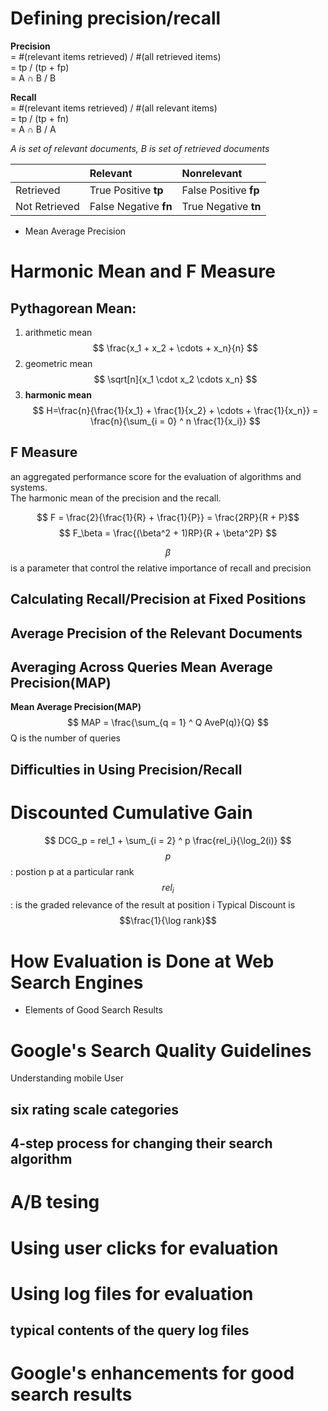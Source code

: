 # Defining precision/recall

**Precision**  
= \#\(relevant items retrieved\) / \#\(all retrieved items\)  
= tp / \(tp + fp\)  
= A ∩ B / B

**Recall**  
 = \#\(relevant items retrieved\) / \#\(all relevant items\)  
 = tp / \(tp + fn\)  
 = A ∩ B / A

_A is set of relevant documents, B is set of retrieved documents_

|  | Relevant | Nonrelevant |
| :--- | :--- | :--- |
| Retrieved | True Positive **tp** | False Positive **fp** |
| Not Retrieved | False Negative **fn** | True Negative **tn** |

* Mean Average Precision

# Harmonic Mean and F Measure

## Pythagorean Mean:

1. arithmetic mean  
   $$
   \frac{x_1 + x_2 + \cdots + x_n}{n}
   $$
2. geometric mean
   $$
   \sqrt[n]{x_1 \cdot x_2 \cdots x_n}
   $$
3. **harmonic mean**
   $$
   H=\frac{n}{\frac{1}{x_1} + \frac{1}{x_2} + \cdots + \frac{1}{x_n}} = \frac{n}{\sum_{i = 0} ^ n \frac{1}{x_i}}
   $$

## F Measure

an aggregated performance score for the evaluation of algorithms and systems.  
The harmonic mean of the precision and the recall.


  $$ F = \frac{2}{\frac{1}{R} + \frac{1}{P}} = \frac{2RP}{R + P}$$
  $$ F_\beta  = \frac{(\beta^2 + 1)RP}{R + \beta^2P} $$


$$\beta$$ is a parameter that control the relative importance of recall and precision

## Calculating Recall/Precision at Fixed Positions

## Average Precision of the Relevant Documents

## Averaging Across Queries Mean Average Precision(MAP)

**Mean Average Precision(MAP)**
      $$ 
      MAP = \frac{\sum_{q = 1} ^ Q AveP(q)}{Q} 
      $$
   Q is the number of queries
   
## Difficulties in Using Precision/Recall

# Discounted Cumulative Gain

$$
DCG_p = rel_1 + \sum_{i = 2} ^ p \frac{rel_i}{\log_2(i)}
$$
$$p$$ : postion p at a particular rank
$$rel_i$$ : is the graded relevance of the result at position i
Typical Discount is $$\frac{1}{\log rank}$$

# How Evaluation is Done at Web Search Engines

+ Elements of Good Search Results

# Google's Search Quality Guidelines

Understanding mobile User 

## six rating scale categories

## 4-step process for changing their search algorithm

# A/B tesing

# Using user clicks for evaluation

# Using log files for evaluation

## typical contents of the query log files

# Google's enhancements for good search results 







